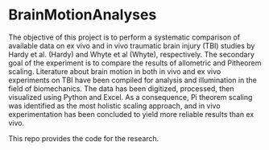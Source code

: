 # BrainMotionAnalyses

The objective of this project is to perform a systematic comparison of available data on ex vivo and in vivo traumatic brain injury (TBI) studies by Hardy et al. (Hardy) and Whyte et al (Whyte), respectively. The secondary goal of the experiment is to compare the results of allometric and Pitheorem scaling. Literature about brain motion in both in vivo and ex vivo experiments on TBI have been compiled for analysis and illumination in the field of biomechanics. The data has been digitized, processed, then visualized using Python and Excel. As a consequence, Pi theorem scaling was identified as the most holistic scaling approach, and in vivo experimentation has been concluded to yield more reliable results than ex vivo. 

This repo provides the code for the research.
